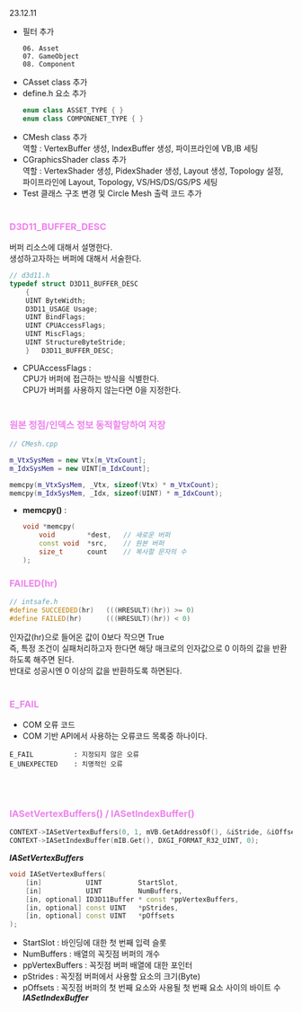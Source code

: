 23.12.11<br>
- 필터 추가
    ```
    06. Asset
    07. GameObject
    08. Component
    ```
- CAsset class 추가
- define.h 요소 추가
    ```cpp
    enum class ASSET_TYPE { }
    enum class COMPONENET_TYPE { }
    ```
- CMesh class 추가<br>
    역할 : VertexBuffer 생성, IndexBuffer 생성, 파이프라인에 VB,IB 세팅
- CGraphicsShader class 추가<br>
    역할 : VertexShader 생성, PidexShader 생성, Layout 생성, Topology 설정, 파이프라인에 Layout, Topology, VS/HS/DS/GS/PS 세팅
- Test 클래스 구조 변경 및 Circle Mesh 출력 코드 추가
<br><br>

### <span style="color:violet">D3D11_BUFFER_DESC
버퍼 리소스에 대해서 설명한다.<br>
생성하고자하는 버퍼에 대해서 서술한다.<br>

```cpp
// d3d11.h
typedef struct D3D11_BUFFER_DESC
    {
    UINT ByteWidth;
    D3D11_USAGE Usage;
    UINT BindFlags;
    UINT CPUAccessFlags;
    UINT MiscFlags;
    UINT StructureByteStride;
    } 	D3D11_BUFFER_DESC;
```
- CPUAccessFlags :<br>
    CPU가 버퍼에 접근하는 방식을 식별한다.<br>
    CPU가 버퍼를 사용하지 않는다면 0을 지정한다.
<br><br>

### <span style="color:violet">원본 정점/인덱스 정보 동적할당하여 저장
```cpp
// CMesh.cpp

m_VtxSysMem = new Vtx[m_VtxCount];
m_IdxSysMem = new UINT[m_IdxCount];

memcpy(m_VtxSysMem, _Vtx, sizeof(Vtx) * m_VtxCount);
memcpy(m_IdxSysMem, _Idx, sizeof(UINT) * m_IdxCount);
```
- **memcpy()** :<br>
    ```cpp
    void *memcpy(
        void        *dest,   // 새로운 버퍼
        const void  *src,    // 원본 버퍼
        size_t      count    // 복사할 문자의 수
    );
    ```

### <span style="color:violet">FAILED(hr)
```cpp
// intsafe.h
#define SUCCEEDED(hr)   (((HRESULT)(hr)) >= 0)
#define FAILED(hr)      (((HRESULT)(hr)) < 0)
```
인자값(hr)으로 들어온 값이 0보다 작으면 True<br>
즉, 특정 조건이 실패처리하고자 한다면 해당 매크로의 인자값으로 0 이하의 값을 반환하도록 해주면 된다.<br>
반대로 성공시엔 0 이상의 값을 반환하도록 하면된다.
<br><br>

### <span style="color:violet">E_FAIL
- COM 오류 코드
- COM 기반 API에서 사용하는 오류코드 목록중 하나이다.
```
E_FAIL          : 지정되지 않은 오류
E_UNEXPECTED    : 치명적인 오류
```
<br><br>

### <span style="color:violet">IASetVertexBuffers() / IASetIndexBuffer()
```cpp
CONTEXT->IASetVertexBuffers(0, 1, mVB.GetAddressOf(), &iStride, &iOffset);
CONTEXT->IASetIndexBuffer(mIB.Get(), DXGI_FORMAT_R32_UINT, 0);
```
**_IASetVertexBuffers_**<br>
```cpp
void IASetVertexBuffers(
    [in]           UINT         StartSlot,
    [in]           UINT         NumBuffers,
    [in, optional] ID3D11Buffer * const *ppVertexBuffers,
    [in, optional] const UINT   *pStrides,
    [in, optional] const UINT   *pOffsets
);
```
- StartSlot : 바인딩에 대한 첫 번째 입력 슬롯
- NumBuffers : 배열의 꼭짓점 버퍼의 개수
- ppVertexBuffers : 꼭짓점 버퍼 배열에 대한 포인터
- pStrides : 꼭짓점 버퍼에서 사용할 요소의 크기(Byte)
- pOffsets : 꼭짓점 버퍼의 첫 번째 요소와 사용될 첫 번째 요소 사이의 바이트 수
**_IASetIndexBuffer_**<br>
<br><br>

